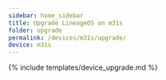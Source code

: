 ```yaml
---
sidebar: home_sidebar
title: Upgrade LineageOS on m31s
folder: upgrade
permalink: /devices/m31s/upgrade/
device: m31s
---
```

{% include templates/device_upgrade.md %}
